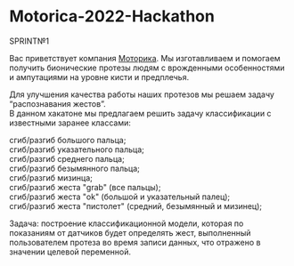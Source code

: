 # Motorica-2022-Hackathon

SPRINT№1

Вас приветствует компания [Моторика](https://global.motorica.org/). Мы изготавливаем и помогаем получить бионические протезы людям с врожденными особенностями и ампутациями на уровне кисти и предплечья.  

Для улучшения качества работы наших протезов мы решаем задачу “распознавания жестов”.  
В данном хакатоне мы предлагаем решить задачу классификации с известными заранее классами:  

сгиб/разгиб большого пальца;  
сгиб/разгиб указательного пальца;  
сгиб/разгиб среднего пальца;  
сгиб/разгиб безымянного пальца;  
сгиб/разгиб мизинца;  
сгиб/разгиб жеста "grab" (все пальцы);  
сгиб/разгиб жеста "ok" (большой и указательный палец);  
сгиб/разгиб жеста "пистолет" (средний, безымянный и мизинец);  

Задача: построение классификационной модели, которая по показаниям от датчиков будет определять жест, выполненный пользователем протеза во время записи данных, что отражено в значении целевой переменной.
